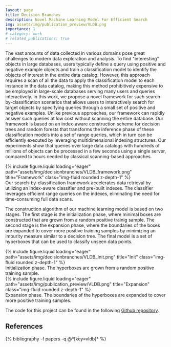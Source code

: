 ```yaml
---
layout: page
title: Decision Branches
description: Novel Machine Learning Model For Efficient Search
img: assets/img/publication_preview/VLDB.png
importance: 1
# category: work
# related_publications: true
---
```

The vast amounts of data collected in various domains pose great challenges to modern data exploration and analysis. To find "interesting" objects in large databases, users typically define a query using positive and negative example objects and train a classification model to identify the objects of interest in the entire data catalog. However, this approach requires a scan of all the data to apply the classification model to each instance in the data catalog, making this method prohibitively expensive to be employed in large-scale databases serving many users and queries interactively. In this work, we propose a novel framework for such search-by-classification scenarios that allows users to interactively search for target objects by specifying queries through a small set of positive and negative examples. Unlike previous approaches, our framework can rapidly answer such queries at low cost without scanning the entire database. Our framework is based on an index-aware construction scheme for decision trees and random forests that transforms the inference phase of these classification models into a set of range queries, which in turn can be efficiently executed by leveraging multidimensional indexing structures. Our experiments show that queries over large data catalogs with hundreds of millions of objects can be processed in a few seconds using a single server, compared to hours needed by classical scanning-based approaches.

<div class="row">
    <div class="col-sm mt-3 mt-md-0">
        {% include figure.liquid loading="eager" path="assets/img/decisionbranches/VLDB_framework.png" title="Framework" class="img-fluid rounded z-depth-1" %}
    </div>
</div>
<div class="caption">
    Our search-by-classification framework accelerates data retrieval by utilizing an index-aware classifier and pre-built indexes. The classifier leverages efficient range queries on the indexes, eliminating the need for time-consuming full data scans.
</div>

The construction algorithm of our machine learning model is based on two stages. The first stage is the initialization phase, where minimal boxes are constructed that are grown from a random positive trainig sample. The second stage is the expansion phase, where the boundaries of the boxes are expanded to cover more positive training samples by minimizing an impurity measure similar to a decision tree. The final model is a set of hyperboxes that can be used to classify unseen data points.

<div class="row">
    <div class="col-sm mt-3 mt-md-0">
        {% include figure.liquid loading="eager" path="assets/img/decisionbranches/VLDB_Init.png" title="Init" class="img-fluid rounded z-depth-1" %}
    </div>
</div>
<div class="caption">
    Initialization phase. The hyperboxes are grown from a random positive training sample.
</div>

<div class="row">
    <div class="col-sm mt-3 mt-md-0">
        {% include figure.liquid loading="eager" path="assets/img/publication_preview/VLDB.png" title="Expansion" class="img-fluid rounded z-depth-1" %}
    </div>
</div>
<div class="caption">
    Expansion phase. The boundaries of the hyperboxes are expanded to cover more positive training samples.
</div>
<!-- <div class="caption">
    This image can also have a caption. It's like magic.
</div> -->

The code for this project can be found in the following <a href="https://github.com/decisionbranches/decisionbranches">Github repository</a>.

## References
<div class="publications">
  {% bibliography -f papers -q @*[key=vldb]* %}
</div>